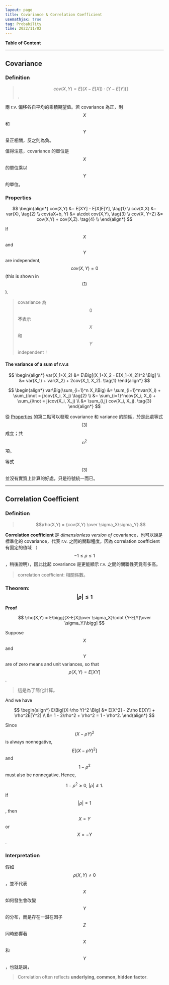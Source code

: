 ```yaml
---
layout: page
title: Covariance & Correlation Coefficient
usemathjax: true
tag: Probability
time: 2022/11/02
---
```


**Table of Content**

---

## Covariance
### Definition
> $$cov(X,Y) = E\Big[(X-E[X]) \cdot (Y-E[Y]) \Big]$$.

兩 r.v. 偏移各自平均的乘積期望值。若 covariance 為正，則 $$X$$ 和 $$Y$$ 呈正相關，反之則為負。

值得注意，covariance 的單位是 $$X$$ 的單位乘以 $$Y$$ 的單位。 

### Properties

$$
\begin{align*}
  cov(X,Y) &= E[XY] - E[X]E[Y], \tag{1} \\
  cov(X,X) &= var(X), \tag{2} \\
  cov(aX+b, Y) &= a\cdot cov(X,Y), \tag{3} \\
  cov(X, Y+Z) &= cov(X,Y) + cov(X,Z). \tag{4} \\
\end{align*}
$$

If $$X$$ and $$Y$$ are independent, $$cov(X, Y) = 0$$ (this is shown in $$(1)$$).

> covariance 為 $$0$$ **不**表示 $$X$$ 和 $$Y$$ independent！


#### The variance of a sum of r.v.s

$$
\begin{align*}
var(X_1+X_2) &= E\Big[(X_1+X_2 - E[X_1+X_2])^2 \Big] \\
&= var(X_1) + var(X_2) + 2cov(X_1, X_2). \tag{1}
\end{align*}
$$

$$
\begin{align*}
var\Big(\sum_{i=1}^n X_i\Big) &= \sum_{i=1}^nvar(X_i) + \sum_{i\not = j}cov(X_i, X_j) \tag{2} \\ 
&= \sum_{i=1}^ncov(X_i, X_i) + \sum_{i\not = j}cov(X_i, X_j) \\
&= \sum_{i,j} cov(X_i, X_j). \tag{3}
\end{align*}
$$

從 [Properties](#properties) 的第二點可以發現 covariance 和 variance 的關係，於是此處等式 $$(3)$$ 成立；共 $$n^2$$ 項。

等式 $$(3)$$ 並沒有實質上計算的好處，只是符號統一而已。

---

## Correlation Coefficient
### Definition
> $$\rho(X,Y) = {cov(X,Y) \over \sigma_X\sigma_Y}.$$

**Correlation coefficient** 是 *dimensionless version of* covariance，也可以說是標準化的 covariance，代表 r.v. 之間的關聯程度。因為 correlation coefficient 有固定的值域 （$$-1\le \rho \le 1$$，稍後證明），因此比起 covariance 是更能顯示 r.v. 之間的關聯性究竟有多高。

> correlation coefficient: 相關係數。

### Theorem: $$\vert \rho \vert \le 1$$

**Proof**

$$
\rho(X,Y) = E\bigg[{X-E[X]\over \sigma_X}\cdot {Y-E[Y]\over \sigma_Y}\bigg] 
$$

Suppose $$X$$ and $$Y$$ are of zero means and unit variances, so that $$\rho(X,Y) = E[XY]$$.

> 這是為了簡化計算。

And we have

$$
\begin{align*}
E\Big[(X-\rho Y)^2 \Big] &= E[X^2] - 2\rho E[XY] + \rho^2E[Y^2] \\
&= 1 - 2\rho^2 + \rho^2 = 1 - \rho^2.
\end{align*}
$$

Since $$(X-\rho Y)^2$$ is always nonnegative, $$E\Big[(X-\rho Y)^2 \Big]$$ and $$1-\rho^2$$ must also be nonnegative. Hence,

$$
1-\rho^2 \ge 0,\ \vert \rho\vert \le 1. \tag*{$\blacksquare$}
$$

If $$\vert\rho\vert = 1$$, then $$X=Y$$ or $$X=-Y$$.

### Interpretation

假如 $$\rho(X,Y) \not = 0$$，並不代表 $$X$$ 如何發生會改變 $$Y$$ 的分布，而是存在一潛在因子 $$Z$$ 同時影響著 $$X$$ 和 $$Y$$，也就是說，

> Correlation often reflects **underlying, common, hidden factor**.